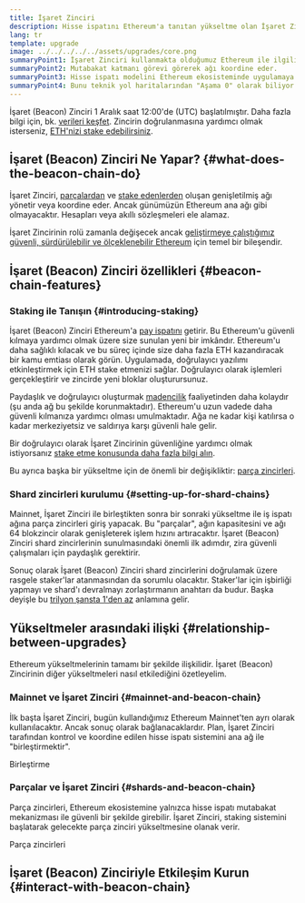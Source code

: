 ```yaml
---
title: İşaret Zinciri
description: Hisse ispatını Ethereum'a tanıtan yükseltme olan İşaret Zinciri hakkında bilgi edinin.
lang: tr
template: upgrade
image: ../../../../../assets/upgrades/core.png
summaryPoint1: İşaret Zinciri kullanmakta olduğumuz Ethereum ile ilgili hiçbir şeyi değiştirmez.
summaryPoint2: Mutabakat katmanı görevi görerek ağı koordine eder.
summaryPoint3: Hisse ispatı modelini Ethereum ekosisteminde uygulamaya koydu.
summaryPoint4: Bunu teknik yol haritalarından "Aşama 0" olarak biliyor olabilirsiniz.
---
```


<UpgradeStatus isShipped dateKey="page-upgrades-beacon-date">
    İşaret (Beacon) Zinciri 1 Aralık saat 12:00'de (UTC) başlatılmıştır. Daha fazla bilgi için, bk. <a href="https://beaconscan.com/">verileri keşfet</a>. Zincirin doğrulanmasına yardımcı olmak isterseniz, <a href="/staking/">ETH'nizi stake edebilirsiniz</a>.
</UpgradeStatus>

## İşaret (Beacon) Zinciri Ne Yapar? {#what-does-the-beacon-chain-do}

İşaret Zinciri, [parçalardan](/roadmap/danksharding/) ve [stake edenlerden](/staking/) oluşan genişletilmiş ağı yönetir veya koordine eder. Ancak günümüzün <GlossaryTooltip termKey="mainnet">Ethereum ana ağı</GlossaryTooltip> gibi olmayacaktır. Hesapları veya akıllı sözleşmeleri ele alamaz.

İşaret Zincirinin rolü zamanla değişecek ancak [geliştirmeye çalıştığımız güvenli, sürdürülebilir ve ölçeklenebilir Ethereum](/roadmap/vision/) için temel bir bileşendir.

## İşaret (Beacon) Zinciri özellikleri {#beacon-chain-features}

### Staking ile Tanışın {#introducing-staking}

İşaret (Beacon) Zinciri Ethereum'a [pay ispatını](/developers/docs/consensus-mechanisms/pos/) getirir. Bu Ethereum'u güvenli kılmaya yardımcı olmak üzere size sunulan yeni bir imkândır. Ethereum'u daha sağlıklı kılacak ve bu süreç içinde size daha fazla ETH kazandıracak bir kamu emtiası olarak görün. Uygulamada, doğrulayıcı yazılımı etkinleştirmek için ETH stake etmenizi sağlar. Doğrulayıcı olarak işlemleri gerçekleştirir ve zincirde yeni bloklar oluşturursunuz.

Paydaşlık ve doğrulayıcı oluşturmak [madencilik](/developers/docs/mining/) faaliyetinden daha kolaydır (şu anda ağ bu şekilde korunmaktadır). Ethereum'u uzun vadede daha güvenli kılmanıza yardımcı olması umulmaktadır. Ağa ne kadar kişi katılırsa o kadar merkeziyetsiz ve saldırıya karşı güvenli hale gelir.

<InfoBanner emoji=":money_bag:">
Bir doğrulayıcı olarak İşaret Zincirinin güvenliğine yardımcı olmak istiyorsanız <a href="/staking/">stake etme konusunda daha fazla bilgi alın</a>.
</InfoBanner>

Bu ayrıca başka bir yükseltme için de önemli bir değişikliktir: [parça zincirleri](/roadmap/danksharding/).

### Shard zincirleri kurulumu {#setting-up-for-shard-chains}

Mainnet, İşaret Zinciri ile birleştikten sonra bir sonraki yükseltme ile iş ispatı ağına parça zincirleri giriş yapacak. Bu "parçalar", ağın kapasitesini ve ağı 64 blokzincir olarak genişleterek işlem hızını artıracaktır. İşaret (Beacon) Zinciri shard zincirlerinin sunulmasındaki önemli ilk adımdır, zira güvenli çalışmaları için paydaşlık gerektirir.

Sonuç olarak İşaret (Beacon) Zinciri shard zincirlerini doğrulamak üzere rasgele staker'lar atanmasından da sorumlu olacaktır. Staker'lar için işbirliği yapmayı ve shard'ı devralmayı zorlaştırmanın anahtarı da budur. Başka deyişle bu [trilyon şansta 1'den az](https://medium.com/@chihchengliang/minimum-committee-size-explained-67047111fa20) anlamına gelir.

## Yükseltmeler arasındaki ilişki {#relationship-between-upgrades}

Ethereum yükseltmelerinin tamamı bir şekilde ilişkilidir. İşaret (Beacon) Zincirinin diğer yükseltmeleri nasıl etkilediğini özetleyelim.

### Mainnet ve İşaret Zinciri {#mainnet-and-beacon-chain}

İlk başta İşaret Zinciri, bugün kullandığımız Ethereum Mainnet'ten ayrı olarak kullanılacaktır. Ancak sonuç olarak bağlanacaklardır. Plan, İşaret Zinciri tarafından kontrol ve koordine edilen hisse ispatı sistemini ana ağ ile "birleştirmektir".

<ButtonLink to="/roadmap/merge/">
    Birleştirme
</ButtonLink>

### Parçalar ve İşaret Zinciri {#shards-and-beacon-chain}

Parça zincirleri, Ethereum ekosistemine yalnızca hisse ispatı mutabakat mekanizması ile güvenli bir şekilde girebilir. İşaret Zinciri, staking sistemini başlatarak gelecekte parça zinciri yükseltmesine olanak verir.

<ButtonLink to="/roadmap/danksharding/">
    Parça zincirleri
</ButtonLink>

<Divider />

## İşaret (Beacon) Zinciriyle Etkileşim Kurun {#interact-with-beacon-chain}

<BeaconChainActions />
